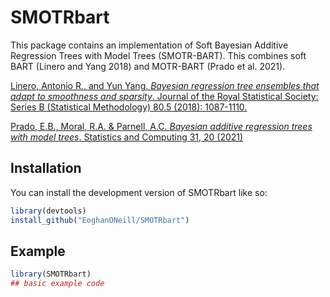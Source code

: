 
# SMOTRbart

This package contains an implementation of Soft Bayesian Additive Regression Trees with Model Trees (SMOTR-BART). This combines soft BART (Linero and Yang 2018) and MOTR-BART (Prado et al. 2021).

[Linero, Antonio R., and Yun Yang. _Bayesian regression tree ensembles that adapt to smoothness and sparsity_. Journal of the Royal Statistical Society: Series B (Statistical Methodology) 80.5 (2018): 1087-1110.](https://doi.org/10.1111/rssb.12293)

[Prado, E.B., Moral, R.A. & Parnell, A.C. _Bayesian additive regression trees with model trees_. Statistics and Computing 31, 20 (2021)](https://mural.maynoothuniversity.ie/15498/1/Prado2021_Article_BayesianAdditiveRegressionTree.pdf)




## Installation

You can install the development version of SMOTRbart like so:

``` r
library(devtools)
install_github("EoghanONeill/SMOTRbart")
```

## Example



``` r
library(SMOTRbart)
## basic example code
```

